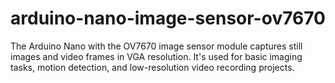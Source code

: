 # arduino-nano-image-sensor-ov7670
The Arduino Nano with the OV7670 image sensor module captures still images and video frames in VGA resolution. It's used for basic imaging tasks, motion detection, and low-resolution video recording projects.
